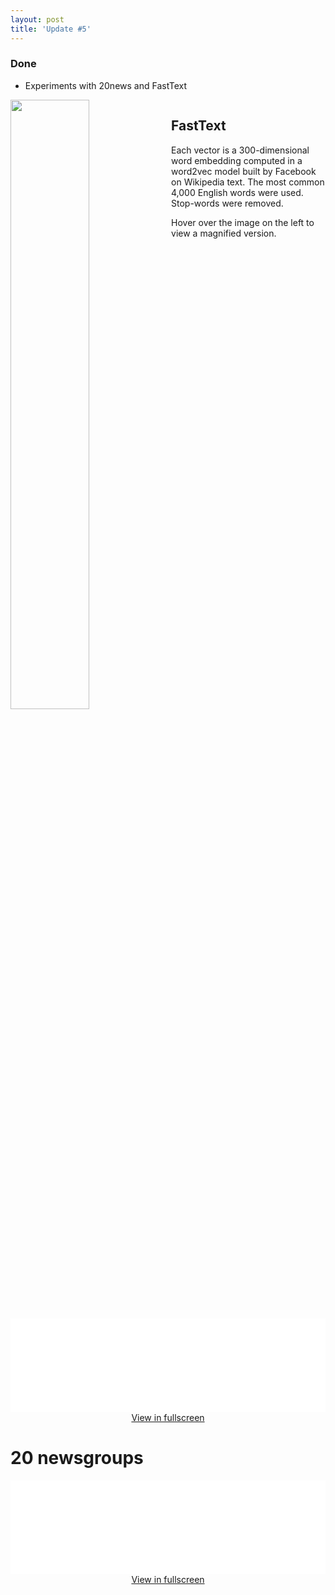 ```yaml
---
layout: post
title: 'Update #5'
---
```

### Done
  * Experiments with 20news and FastText

<html>
<head>
	<meta charset="utf-8">
	<meta http-equiv="X-UA-Compatible" content="IE=edge,chrome=1">
	<meta name="designer" content="imgix">
	<meta name="developer" content="imgix">
	<meta name="viewport" content="width=device-width,initial-scale=1,maximum-scale=1,maximum-scale=1">
	<meta http-equiv="Accept-CH" content="DPR, Width, Viewport-Width">

<link rel="stylesheet" media="screen, projection" href="{{ site.baseurl }}/public/css/drift-basic.css">
<style type="text/css">

  .wrapper {
    margin: 0 auto;
    width: 860px;
  }
  .drift-demo-trigger {
    width: 50%;
    float: left;
  }
  .detail {
    position: relative;
    width: 49%;
    margin-left: 1%;
    float: left;
    margin-bottom: 7em;
  }
  .ix-link {
    display: block;
    margin-bottom: 3em;
  }

  @media (max-width: 900px) {
    .wrapper {
      text-align: center;
      width: auto;
    }
    .detail,
    .drift-demo-trigger {
      float: none;
    }
    .drift-demo-trigger {
      max-width: 100%;
      width: auto;
      margin: 0 auto;
    }
    .detail {
      margin: 0;
      width: auto;
    }
    .drift-bounding-box {
      display: none;
    }
  }
</style>
</head>

<body>
<div class="wrapper">
  <img class="drift-demo-trigger" data-zoom="{{ site.baseurl }}/public/update_5/f_train.png" src="{{ site.baseurl }}/public/update_5/f_train.png">
  <div class="detail">
    <section>
      <h1>FastText</h1>
      <p>Each vector is a 300-dimensional word embedding computed in a word2vec model built by Facebook on Wikipedia text. The most common 4,000 English words were used. Stop-words were removed.</p>
      <p>Hover over the image on the left to view a magnified version.</p>
    </section>
  </div>
</div>

<iframe class="slideshow-iframe" src="{{ site.baseurl }}/slides/fasttext.html"
style="width:100%" frameborder="0" scrolling="no" onload="resizeIframe(this)"></iframe>
<center><a href="{{ site.baseurl }}/slides/fasttext.html">View in fullscreen</a></center>

<h1>20 newsgroups</h1>
<iframe class="slideshow-iframe" src="{{ site.baseurl }}/slides/20news.html"
style="width:100%" frameborder="0" scrolling="no" onload="resizeIframe(this)"></iframe>
<center><a href="{{ site.baseurl }}/slides/20news.html">View in fullscreen</a></center>


<script src="{{ site.baseurl }}/js/Drift.js"></script>
<script>
  new Drift(document.querySelector('.drift-demo-trigger'), {
			paneContainer: document.querySelector('.detail'),
			inlinePane: 900,
			inlineOffsetY: -85,
			containInline: true,
			hoverBoundingBox: true
  });
</script>

</body>

</html>
